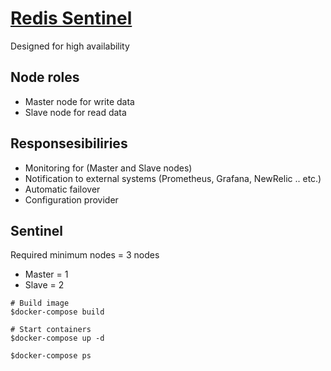 # [Redis Sentinel](https://redis.io/topics/sentinel)
Designed for high availability

## Node roles
* Master node for write data
* Slave node for read data

## Responsesibiliries
* Monitoring for (Master and Slave nodes)
* Notification to external systems (Prometheus, Grafana, NewRelic .. etc.)
* Automatic failover
* Configuration provider


## Sentinel
Required minimum nodes = 3 nodes
* Master = 1
* Slave = 2


```
# Build image
$docker-compose build

# Start containers
$docker-compose up -d

$docker-compose ps
```


